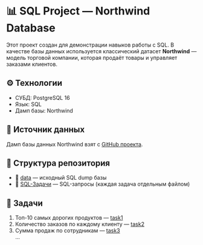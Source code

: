 # 📊 SQL Project — Northwind Database
Этот проект создан для демонстрации навыков работы с SQL.
В качестве базы данных используется классический датасет **Northwind** — модель торговой компании, которая продаёт товары и управляет заказами клиентов.
## ⚙️ Технологии
- СУБД: PostgreSQL 16
- Язык: SQL 
- Дамп базы: Northwind
  
## 📌 Источник данных
Дамп базы данных Northwind взят с [GitHub проекта](https://github.com/pthom/northwind_psql).

## 📌 Структура репозитория
- 📂 [data](./Данные) — исходный SQL dump базы  
- 📂 [SQL-Задачи](./SQL-Задачи) — SQL-запросы (каждая задача отдельным файлом)  

## 📌 Задачи
1. Топ-10 самых дорогих продуктов — [task1](./queries/task1_top_products.sql)  
2. Количество заказов по каждому клиенту — [task2](./queries/task2_orders_by_customer.sql)  
3. Сумма продаж по сотрудникам — [task3](./queries/task3_sales_by_employee.sql)  
...
